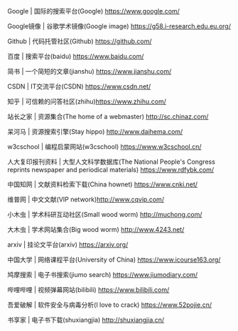 Google | 国际的搜索平台(Google) https://www.google.com/

Google镜像 | 谷歌学术镜像(Google image) https://g58.i-research.edu.eu.org/

Github | 代码托管社区(Github) https://github.com/

百度 | 搜索平台(baidu) https://www.baidu.com/

简书 | 一个简短的文章(jianshu) https://www.jianshu.com/

CSDN | IT交流平台(CSDN) https://www.csdn.net/

知乎 | 可信赖的问答社区(zhihu)https://www.zhihu.com/

站长之家 | 资源集合(The home of a webmaster) http://sc.chinaz.com/

呆河马 | 资源搜索引擎(Stay hippo) http://www.daihema.com/

w3cschool | 编程启蒙网站(w3cschool) https://www.w3cschool.cn/

人大复印报刊资料 | 大型人文科学数据库(The National People's Congress reprints newspaper and periodical materials) https://www.rdfybk.com/

中国知网 | 文献资料检索下载(China hownet) https://www.cnki.net/

维普网 | 中文文献(VIP network)http://www.cqvip.com/

小木虫 | 学术科研互动社区(Small wood worm) http://muchong.com/

大木虫 | 学术网站集合(Big wood worm) http://www.4243.net/

arxiv | 挂论文平台(arxiv) https://arxiv.org/

中国大学 | 网络课程平台(University of China) https://www.icourse163.org/

鸠摩搜索 | 电子书搜索(jiumo search) https://www.jiumodiary.com/

哔哩哔哩 | 视频弹幕网站(bilibili) https://www.bilibili.com/

吾爱破解 | 软件安全与病毒分析(I love to crack) https://www.52pojie.cn/

书享家 | 电子书下载(shuxiangjia) http://shuxiangjia.cn/
